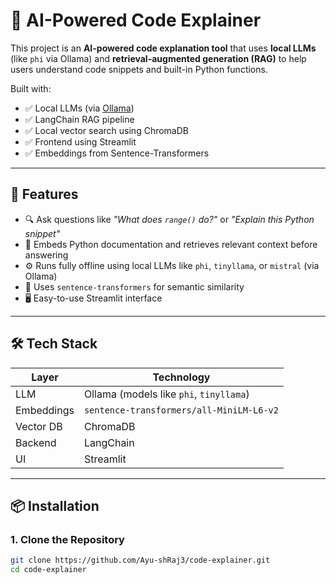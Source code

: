 # 🧠 AI-Powered Code Explainer

This project is an **AI-powered code explanation tool** that uses **local LLMs** (like `phi` via Ollama) and **retrieval-augmented generation (RAG)** to help users understand code snippets and built-in Python functions.

Built with:
- ✅ Local LLMs (via [Ollama](https://ollama.com))
- ✅ LangChain RAG pipeline
- ✅ Local vector search using ChromaDB
- ✅ Frontend using Streamlit
- ✅ Embeddings from Sentence-Transformers

---

## 🚀 Features

- 🔍 Ask questions like _"What does `range()` do?"_ or _"Explain this Python snippet"_
- 📁 Embeds Python documentation and retrieves relevant context before answering
- ⚙️ Runs fully offline using local LLMs like `phi`, `tinyllama`, or `mistral` (via Ollama)
- 🧠 Uses `sentence-transformers` for semantic similarity
- 🖥️ Easy-to-use Streamlit interface

---

## 🛠️ Tech Stack

| Layer         | Technology                  |
|---------------|-----------------------------|
| LLM           | Ollama (models like `phi`, `tinyllama`) |
| Embeddings    | `sentence-transformers/all-MiniLM-L6-v2` |
| Vector DB     | ChromaDB                    |
| Backend       | LangChain                   |
| UI            | Streamlit                   |

---

## 📦 Installation

### 1. Clone the Repository
```bash
git clone https://github.com/Ayu-shRaj3/code-explainer.git
cd code-explainer
